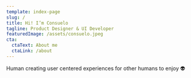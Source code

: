 ```yaml
---
template: index-page
slug: /
title: Hi! I’m Consuelo
tagline: Product Designer & UI Developer
featuredImage: /assets/consuelo.jpeg
cta:
  ctaText: About me
  ctaLink: /about
---
```

Human creating user centered experiences for other humans to enjoy 👽